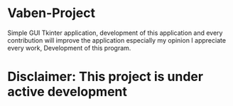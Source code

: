 # Vaben-Project

Simple GUI Tkinter application, 
development of this 
application and every contribution 
will improve the application 
especially my opinion 
I appreciate every work, 
Development of this program.

# Disclaimer: This project is under active development
